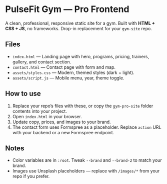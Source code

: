 # PulseFit Gym — Pro Frontend
A clean, professional, responsive static site for a gym. Built with **HTML + CSS + JS**, no frameworks. Drop-in replacement for your `gym-site` repo.

## Files
- `index.html` — Landing page with hero, programs, pricing, trainers, gallery, and contact section.
- `contact.html` — Contact page with form and map.
- `assets/styles.css` — Modern, themed styles (dark + light).
- `assets/script.js` — Mobile menu, year, theme toggle.

## How to use
1. Replace your repo’s files with these, or copy the `gym-pro-site` folder contents into your project.
2. Open `index.html` in your browser.
3. Update copy, prices, and images to your brand.
4. The contact form uses Formspree as a placeholder. Replace `action` URL with your backend or a new Formspree endpoint.

## Notes
- Color variables are in `:root`. Tweak `--brand` and `--brand-2` to match your brand.
- Images use Unsplash placeholders — replace with `/images/*` from your repo if you prefer.
